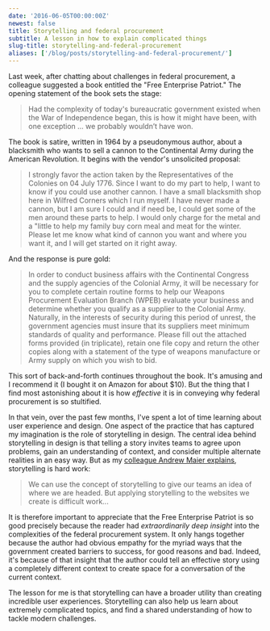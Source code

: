 ```yaml
---
date: '2016-06-05T00:00:00Z'
newest: false
title: Storytelling and federal procurement
subtitle: A lesson in how to explain complicated things
slug-title: storytelling-and-federal-procurement
aliases: ['/blog/posts/storytelling-and-federal-procurement/']
---
```


Last week, after chatting about challenges in federal procurement, a colleague suggested a book entitled the "Free Enterprise Patriot." The opening statement of the book sets the stage:

<!--break-->

> Had the complexity of today's bureaucratic government existed when the War of Independence began, this is how it might have been, with one exception ... we probably wouldn’t have won.

The book is satire, written in 1964 by a pseudonymous author, about a blacksmith who wants to sell a cannon to the Continental Army during the American Revolution. It begins with the vendor's unsolicited proposal:

> I strongly favor the action taken by the Representatives of the Colonies on 04 July 1776. Since I want to do my part to help, I want to know if you could use another cannon. I have a small blacksmith shop here in Wilfred Corners which I run myself. I have never made a cannon, but I am sure I could and if need be, I could get some of the men around these parts to help. I would only charge for the metal and a "little to help my family buy corn meal and meat for the winter. Please let me know what kind of cannon you want and where you want it, and I will get started on it right away.

And the response is pure gold:

> In order to conduct business affairs with the Continental Congress and the supply agencies of the Colonial Army, it will be necessary for you to complete certain routine forms to help our Weapons Procurement Evaluation Branch (WPEB) evaluate your business and determine whether you qualify as a supplier to the Colonial Army. Naturally, in the interests of security during this period of unrest, the government agencies must insure that its suppliers meet minimum standards of quality and performance. Please fill out the attached forms provided (in triplicate), retain one file copy and return the other copies along with a statement of the type of weapons manufacture or Army supply on which you wish to bid.

This sort of back-and-forth continues throughout the book. It's amusing and I recommend it (I bought it on Amazon for about $10). But the thing that I find most astonishing about it is how _effective_ it is in conveying why federal procurement is so stultified.

In that vein, over the past few months, I've spent a lot of time learning about user experience and design. One aspect of the practice that has captured my imagination is the role of storytelling in design. The central idea behind storytelling in design is that telling a story invites teams to agree upon problems, gain an understanding of context, and consider multiple alternate realities in an easy way. But as my [colleague Andrew Maier explains](http://www.uxbooth.com/articles/telling-your-websites-story-with-sketchboarding/), storytelling is hard work:

> We can use the concept of storytelling to give our teams an idea of where we are headed. But applying storytelling to the websites we create is difficult work...

It is therefore important to appreciate that the Free Enterprise Patriot is so good precisely because the reader had _extraordinarily deep insight_ into the complexities of the federal procurement system. It only hangs together because the author had obvious empathy for the myriad ways that the government created barriers to success, for good reasons and bad. Indeed, it's because of that insight that the author could tell an effective story using a completely different context to create space for a conversation of the current context.

The lesson for me is that storytelling can have a broader utility than creating incredible user experiences. Storytelling can also help us learn about extremely complicated topics, and find a shared understanding of how to tackle modern challenges.
